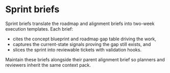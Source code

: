 # Sprint briefs

Sprint briefs translate the roadmap and alignment briefs into two-week execution
templates. Each brief:

- cites the concept blueprint and roadmap gap table driving the work,
- captures the current-state signals proving the gap still exists, and
- slices the sprint into reviewable tickets with validation hooks.

Maintain these briefs alongside their parent alignment brief so planners and
reviewers inherit the same context pack.
